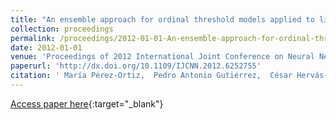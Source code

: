 ```yaml
---
title: "An ensemble approach for ordinal threshold models applied to liver transplantation"
collection: proceedings
permalink: /proceedings/2012-01-01-An-ensemble-approach-for-ordinal-threshold-models-applied-to-liver-transplantation
date: 2012-01-01
venue: 'Proceedings of 2012 International Joint Conference on Neural Networks (IJCNN)'
paperurl: 'http://dx.doi.org/10.1109/IJCNN.2012.6252755'
citation: ' María Pérez-Ortiz,  Pedro Antonio Gutiérrez,  César Hervás-Martínez,  Javier Briceño,  M. Mata, &quot;An ensemble approach for ordinal threshold models applied to liver transplantation.&quot; Proceedings of 2012 International Joint Conference on Neural Networks (IJCNN), 2012, pp.2795-2802.'
---
```

[Access paper here](http://dx.doi.org/10.1109/IJCNN.2012.6252755){:target="_blank"}
